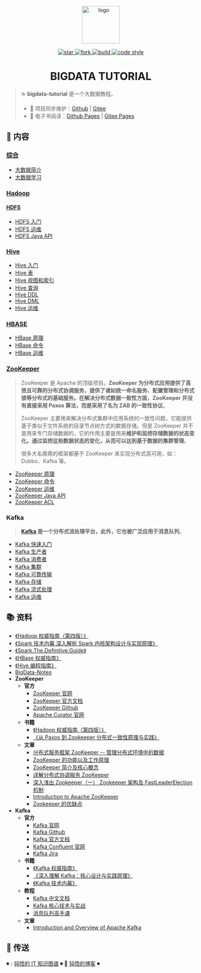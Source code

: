 <p align="center">
    <a href="https://dunwu.github.io/bigdata-tutorial/" target="_blank" rel="noopener noreferrer">
        <img src="https://raw.githubusercontent.com/dunwu/images/dev/common/dunwu-logo.png" alt="logo" width="100px">
    </a>
</p>

<p align="center">

  <a href="https://github.com/dunwu/bigdata-tutorial">
      <img alt="star" class="no-zoom" src="https://img.shields.io/github/stars/dunwu/bigdata-tutorial?style=for-the-badge">
  </a>

  <a href="https://github.com/dunwu/bigdata-tutorial">
      <img alt="fork" class="no-zoom" src="https://img.shields.io/github/forks/dunwu/bigdata-tutorial?style=for-the-badge">
  </a>

  <a href="https://github.com/dunwu/bigdata-tutorial/commits/master">
      <img alt="build" class="no-zoom" src="https://img.shields.io/github/actions/workflow/status/dunwu/bigdata-tutorial/deploy.yml?style=for-the-badge">
  </a>

  <a href="https://creativecommons.org/licenses/by-nc-sa/4.0/deed.zh">
      <img alt="code style" class="no-zoom" src="https://img.shields.io/github/license/dunwu/bigdata-tutorial?style=for-the-badge">
  </a>

</p>

<h1 align="center">BIGDATA TUTORIAL</h1>

> ☕ **bigdata-tutorial** 是一个大数据教程。
>
> - 🔁 项目同步维护：[Github](https://github.com/dunwu/bigdata-tutorial/) | [Gitee](https://gitee.com/turnon/bigdata-tutorial/)
> - 📖 电子书阅读：[Github Pages](https://dunwu.github.io/bigdata-tutorial/) | [Gitee Pages](http://turnon.gitee.io/bigdata-tutorial/)

## 📖 内容

### [综合](docs/16.大数据/00.综合)

- [大数据简介](docs/16.大数据/00.综合/01.大数据简介.md)
- [大数据学习](docs/16.大数据/00.综合/02.大数据学习.md)

### [Hadoop](docs/16.大数据/01.hadoop)

#### [HDFS](docs/16.大数据/01.hadoop/01.hdfs)

- [HDFS 入门](docs/16.大数据/01.hadoop/01.hdfs/01.HDFS入门.md)
- [HDFS 运维](docs/16.大数据/01.hadoop/01.hdfs/02.HDFS运维.md)
- [HDFS Java API](docs/16.大数据/01.hadoop/01.hdfs/03.HDFSJavaApi.md)

### [Hive](docs/16.大数据/02.hive)

- [Hive 入门](docs/16.大数据/02.hive/01.Hive入门.md)
- [Hive 表](docs/16.大数据/02.hive/02.Hive表.md)
- [Hive 视图和索引](docs/16.大数据/02.hive/03.Hive视图和索引.md)
- [Hive 查询](docs/16.大数据/02.hive/04.Hive查询.md)
- [Hive DDL](docs/16.大数据/02.hive/05.HiveDDL.md)
- [Hive DML](docs/16.大数据/02.hive/06.HiveDML.md)
- [Hive 运维](docs/16.大数据/02.hive/07.Hive运维.md)

### [HBASE](docs/16.大数据/03.hbase)

- [HBase 原理](docs/16.大数据/03.hbase/01.HBase原理.md)
- [HBase 命令](docs/16.大数据/03.hbase/02.HBase命令.md)
- [HBase 运维](docs/16.大数据/03.hbase/03.HBase运维.md)

### [ZooKeeper](docs/16.大数据/04.zookeeper)

> ZooKeeper 是 Apache 的顶级项目。**ZooKeeper 为分布式应用提供了高效且可靠的分布式协调服务，提供了诸如统一命名服务、配置管理和分布式锁等分布式的基础服务。在解决分布式数据一致性方面，ZooKeeper 并没有直接采用 Paxos 算法，而是采用了名为 ZAB 的一致性协议**。
>
> ZooKeeper 主要用来解决分布式集群中应用系统的一致性问题，它能提供基于类似于文件系统的目录节点树方式的数据存储。但是 ZooKeeper 并不是用来专门存储数据的，它的作用主要是用来**维护和监控存储数据的状态变化。通过监控这些数据状态的变化，从而可以达到基于数据的集群管理**。
>
> 很多大名鼎鼎的框架都基于 ZooKeeper 来实现分布式高可用，如：Dubbo、Kafka 等。

- [ZooKeeper 原理](docs/16.大数据/04.zookeeper/01.ZooKeeper原理.md)
- [ZooKeeper 命令](docs/16.大数据/04.zookeeper/02.ZooKeeper命令.md)
- [ZooKeeper 运维](docs/16.大数据/04.zookeeper/03.ZooKeeper运维.md)
- [ZooKeeper Java API](docs/16.大数据/04.zookeeper/04.ZooKeeperJavaApi.md)
- [ZooKeeper ACL](docs/16.大数据/04.zookeeper/05.ZooKeeperAcl.md)

### Kafka

> **[Kafka](https://dunwu.github.io/blog/pages/328f1c/) 是一个分布式流处理平台，此外，它也被广泛应用于消息队列**。

- [Kafka 快速入门](https://dunwu.github.io/blog/pages/a697a6/)
- [Kafka 生产者](https://dunwu.github.io/blog/pages/141b2e/)
- [Kafka 消费者](https://dunwu.github.io/blog/pages/41a171/)
- [Kafka 集群](https://dunwu.github.io/blog/pages/fc8f54/)
- [Kafka 可靠传输](https://dunwu.github.io/blog/pages/481bdd/)
- [Kafka 存储](https://dunwu.github.io/blog/pages/8de948/)
- [Kafka 流式处理](https://dunwu.github.io/blog/pages/55f66f/)
- [Kafka 运维](https://dunwu.github.io/blog/pages/21011e/)

## 📚 资料

- [《Hadoop 权威指南（第四版）》](https://item.jd.com/12109713.html)
- [《Spark 技术内幕 深入解析 Spark 内核架构设计与实现原理》](https://book.douban.com/subject/26649141/)
- [《Spark.The.Definitive.Guide》](https://book.douban.com/subject/27035127/)
- [《HBase 权威指南》](https://book.douban.com/subject/10748460/)
- [《Hive 编程指南》](https://book.douban.com/subject/25791255/)
- [BigData-Notes](https://github.com/heibaiying/BigData-Notes)
- **ZooKeeper**
  - **官方**
    - [ZooKeeper 官网](http://zookeeper.apache.org/)
    - [ZooKeeper 官方文档](https://cwiki.apache.org/confluence/display/ZOOKEEPER)
    - [ZooKeeper Github](https://github.com/apache/zookeeper)
    - [Apache Curator 官网](http://curator.apache.org/)
  - **书籍**
    - [《Hadoop 权威指南（第四版）》](https://item.jd.com/12109713.html)
    - [《从 Paxos 到 Zookeeper 分布式一致性原理与实践》](https://item.jd.com/11622772.html)
  - **文章**
    - [分布式服务框架 ZooKeeper -- 管理分布式环境中的数据](https://www.ibm.com/developerworks/cn/opensource/os-cn-zookeeper/index.html)
    - [ZooKeeper 的功能以及工作原理](https://www.cnblogs.com/felixzh/p/5869212.html)
    - [ZooKeeper 简介及核心概念](https://github.com/heibaiying/BigData-Notes/blob/master/notes/ZooKeeper%E7%AE%80%E4%BB%8B%E5%8F%8A%E6%A0%B8%E5%BF%83%E6%A6%82%E5%BF%B5.md)
    - [详解分布式协调服务 ZooKeeper](https://draveness.me/zookeeper-chubby)
    - [深入浅出 Zookeeper（一） Zookeeper 架构及 FastLeaderElection 机制](http://www.jasongj.com/zookeeper/fastleaderelection/)
    - [Introduction to Apache ZooKeeper](https://www.slideshare.net/sauravhaloi/introduction-to-apache-zookeeper)
    - [Zookeeper 的优缺点](https://blog.csdn.net/wwwsq/article/details/7644445)
- **Kafka**
  - **官方**
    - [Kafka 官网](http://kafka.apache.org/)
    - [Kafka Github](https://github.com/apache/kafka)
    - [Kafka 官方文档](https://kafka.apache.org/documentation/)
    - [Kafka Confluent 官网](http://kafka.apache.org/)
    - [Kafka Jira](https://issues.apache.org/jira/projects/KAFKA?selectedItem=com.atlassian.jira.jira-projects-plugin:components-page)
  - **书籍**
    - [《Kafka 权威指南》](https://item.jd.com/12270295.html)
    - [《深入理解 Kafka：核心设计与实践原理》](https://item.jd.com/12489649.html)
    - [《Kafka 技术内幕》](https://item.jd.com/12234113.html)
  - **教程**
    - [Kafka 中文文档](https://github.com/apachecn/kafka-doc-zh)
    - [Kafka 核心技术与实战](https://time.geekbang.org/column/intro/100029201)
    - [消息队列高手课](https://time.geekbang.org/column/intro/100032301)
  - **文章**
    - [Introduction and Overview of Apache Kafka](https://www.slideshare.net/mumrah/kafka-talk-tri-hug)

## 🚪 传送

◾ 💧 [钝悟的 IT 知识图谱](https://dunwu.github.io/waterdrop/) ◾ 🎯 [钝悟的博客](https://dunwu.github.io/blog/) ◾
